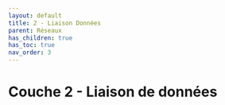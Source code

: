 ```yaml
---
layout: default
title: 2 - Liaison Données
parent: Réseaux
has_children: true
has_toc: true
nav_order: 3
---
```


# Couche 2 - Liaison de données
